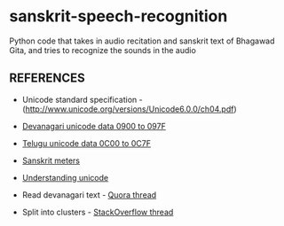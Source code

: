 # sanskrit-speech-recognition
Python code that takes in audio recitation and sanskrit text of Bhagawad Gita, and tries to recognize the sounds in the audio

## REFERENCES

- Unicode standard specification - (http://www.unicode.org/versions/Unicode6.0.0/ch04.pdf)

- [Devanagari unicode data 0900 to 097F](http://unicode.org/charts/PDF/U0900.pdf)

- [Telugu unicode data 0C00 to 0C7F](http://unicode.org/charts/PDF/U0C00.pdf)

- [Sanskrit meters](http://www.krishnamurthys.com/profvk/Sanskrit_meters.html)

- [Understanding unicode](https://whatilearned2day.wordpress.com/2015/09/13/understanding-unicode-in-python-and-writing-text-in-devanagri-script/)

- Read devanagari text - [Quora thread](https://www.quora.com/How-can-I-read-Hindi-data-in-Python)

- Split into clusters - [StackOverflow thread](https://stackoverflow.com/questions/6805311/playing-around-with-devanagari-characters)

